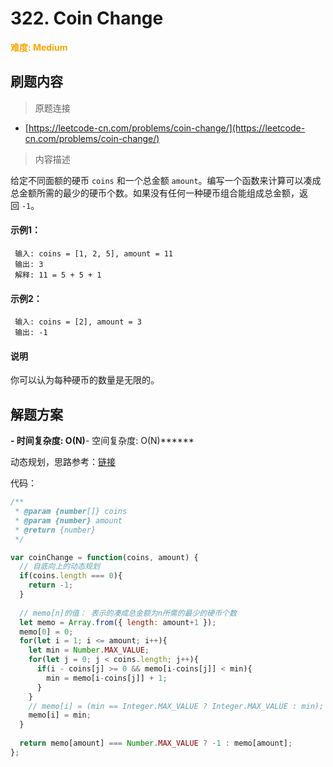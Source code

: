 # 322. Coin Change

**<font color=orange>难度: Medium</font>**

## 刷题内容

> 原题连接

* [https://leetcode-cn.com/problems/coin-change/](https://leetcode-cn.com/problems/coin-change/)

> 内容描述

给定不同面额的硬币 `coins` 和一个总金额 `amount`。编写一个函数来计算可以凑成总金额所需的最少的硬币个数。如果没有任何一种硬币组合能组成总金额，返回 `-1`。

#### 示例1：

     输入: coins = [1, 2, 5], amount = 11
     输出: 3 
     解释: 11 = 5 + 5 + 1

#### 示例2：

     输入: coins = [2], amount = 3
     输出: -1
     

#### 说明

你可以认为每种硬币的数量是无限的。

## 解题方案

******- 时间复杂度: O(N)******- 空间复杂度: O(N)******

动态规划，思路参考：[链接](https://leetcode-cn.com/problems/coin-change/solution/javadi-gui-ji-yi-hua-sou-suo-dong-tai-gui-hua-by-s/)

代码：

```javascript
/**
 * @param {number[]} coins
 * @param {number} amount
 * @return {number}
 */

var coinChange = function(coins, amount) {
  // 自底向上的动态规划
  if(coins.length === 0){
    return -1;
  }
  
  // memo[n]的值： 表示的凑成总金额为n所需的最少的硬币个数
  let memo = Array.from({ length: amount+1 });
  memo[0] = 0;
  for(let i = 1; i <= amount; i++){
    let min = Number.MAX_VALUE;
    for(let j = 0; j < coins.length; j++){
      if(i - coins[j] >= 0 && memo[i-coins[j]] < min){
        min = memo[i-coins[j]] + 1;
      }
    }
    // memo[i] = (min == Integer.MAX_VALUE ? Integer.MAX_VALUE : min);
    memo[i] = min;
  }
  
  return memo[amount] === Number.MAX_VALUE ? -1 : memo[amount];
};
```
